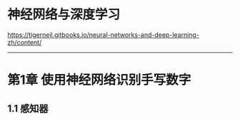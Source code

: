 # 神经网络与深度学习

https://tigerneil.gitbooks.io/neural-networks-and-deep-learning-zh/content/

--- 


# 第1章 使用神经网络识别手写数字

## 1.1 感知器
